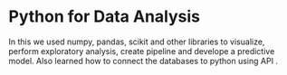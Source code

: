 # Python for Data Analysis
In this we used numpy, pandas, scikit and other libraries to visualize, perform exploratory analysis, create pipeline and develope a predictive model.
Also learned how to connect the databases to python using API .
